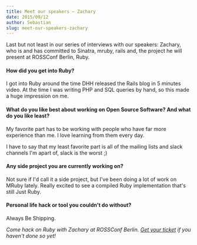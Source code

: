 ```yaml
---
title: Meet our speakers – Zachary
date: 2015/09/12
author: Sebastian
slug: meet-our-speakers-zachary
---
```


Last but not least in our series of interviews with our speakers: Zachary,
who is and has committed to Sinatra, mruby, rails and, the project he will present at ROSSConf Berlin, Ruby.

#### How did you get into Ruby?

I got into Ruby around the time DHH released the Rails blog in 5
minutes video. At the time I was writing PHP and SQL queries by hand,
so this made a huge impression on me.

#### What do you like best about working on Open Source Software? And what do you like least?

My favorite part has to be working with people who have far more
experience than me. I love learning from them every day.

I have to say that my least favorite part is all of the mailing lists
and slack channels I'm apart of, slack is the worst ;)

#### Any side project you are currently working on?

Not sure if I'd call it a side project, but I've been doing a lot of
work on MRuby lately. Really excited to see a compiled Ruby
implementation that's still Just Ruby.

#### Personal life hack or tool you couldn't do without?

Always Be Shipping.

_Come hack on Ruby with Zachary at ROSSConf Berlin. [Get your ticket](/event/berlin/#tickets) if you haven't done so yet!_
